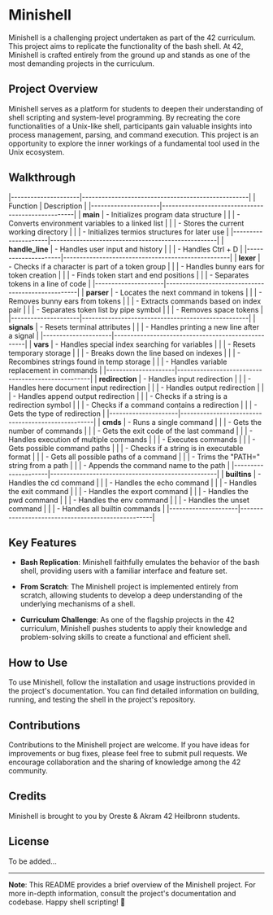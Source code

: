 # Minishell

Minishell is a challenging project undertaken as part of the 42 curriculum. This project aims to replicate the functionality of the bash shell. At 42, Minishell is crafted entirely from the ground up and stands as one of the most demanding projects in the curriculum.

## Project Overview

Minishell serves as a platform for students to deepen their understanding of shell scripting and system-level programming. By recreating the core functionalities of a Unix-like shell, participants gain valuable insights into process management, parsing, and command execution. This project is an opportunity to explore the inner workings of a fundamental tool used in the Unix ecosystem.

## Walkthrough

|---------------------|---------------------------------------------------|
| Function            | Description                                       |
|---------------------|---------------------------------------------------|
| **main**            | - Initializes program data structure              |
|                     | - Converts environment variables to a linked list |
|                     | - Stores the current working directory            |
|                     | - Initializes termios structures for later use    |
|---------------------|---------------------------------------------------|
| **handle_line**     | - Handles user input and history                  |
|                     | - Handles Ctrl + D                                |
|---------------------|---------------------------------------------------|
| **lexer**           | - Checks if a character is part of a token group  |
|                     | - Handles bunny ears for token creation           |
|                     | - Finds token start and end positions             |
|                     | - Separates tokens in a line of code              |
|---------------------|---------------------------------------------------|
| **parser**          | - Locates the next command in tokens              |
|                     | - Removes bunny ears from tokens                  |
|                     | - Extracts commands based on index pair           |
|                     | - Separates token list by pipe symbol             |
|                     | - Removes space tokens                            |
|---------------------|---------------------------------------------------|
| **signals**         | - Resets terminal attributes                      |
|                     | - Handles printing a new line after a signal      |
|---------------------|---------------------------------------------------|
| **vars**            | - Handles special index searching for variables   |
|                     | - Resets temporary storage                        |
|                     | - Breaks down the line based on indexes           |
|                     | - Recombines strings found in temp storage        |
|                     | - Handles variable replacement in commands        |
|---------------------|---------------------------------------------------|
| **redirection**     | - Handles input redirection                       |
|                     | - Handles here document input redirection         |
|                     | - Handles output redirection                      |
|                     | - Handles append output redirection               |
|                     | - Checks if a string is a redirection symbol      |
|                     | - Checks if a command contains a redirection      |
|                     | - Gets the type of redirection                    |
|---------------------|---------------------------------------------------|
| **cmds**            | - Runs a single command                           |
|                     | - Gets the number of commands                     |
|                     | - Gets the exit code of the last command          |
|                     | - Handles execution of multiple commands          |
|                     | - Executes commands                               |
|                     | - Gets possible command paths                     |
|                     | - Checks if a string is in executable format      |
|                     | - Gets all possible paths of a command            |
|                     | - Trims the "PATH=" string from a path            |
|                     | - Appends the command name to the path            |
|---------------------|---------------------------------------------------|
| **builtins**        | - Handles the cd command                          |
|                     | - Handles the echo command                        |
|                     | - Handles the exit command                        |
|                     | - Handles the export command                      |
|                     | - Handles the pwd command                         |
|                     | - Handles the env command                         |
|                     | - Handles the unset command                       |
|                     | - Handles all builtin commands                    |
|---------------------|---------------------------------------------------|


## Key Features

- **Bash Replication**: Minishell faithfully emulates the behavior of the bash shell, providing users with a familiar interface and feature set.

- **From Scratch**: The Minishell project is implemented entirely from scratch, allowing students to develop a deep understanding of the underlying mechanisms of a shell.

- **Curriculum Challenge**: As one of the flagship projects in the 42 curriculum, Minishell pushes students to apply their knowledge and problem-solving skills to create a functional and efficient shell.

## How to Use

To use Minishell, follow the installation and usage instructions provided in the project's documentation. You can find detailed information on building, running, and testing the shell in the project's repository.

## Contributions

Contributions to the Minishell project are welcome. If you have ideas for improvements or bug fixes, please feel free to submit pull requests. We encourage collaboration and the sharing of knowledge among the 42 community.

## Credits

Minishell is brought to you by Oreste & Akram 42 Heilbronn students.

## License

To be added...

----------------------------------------------------------------------------------------------------------------------------------------------------------------

**Note**: This README provides a brief overview of the Minishell project. For more in-depth information, consult the project's documentation and codebase. Happy shell scripting! 🚀 